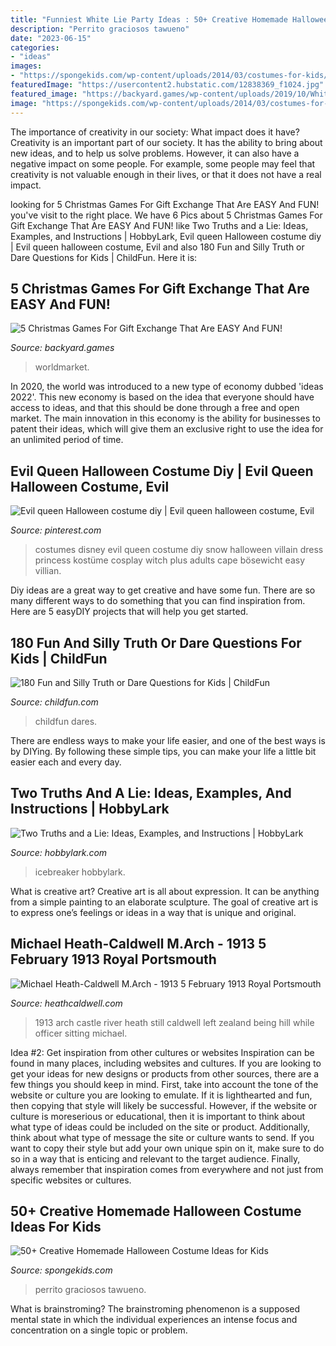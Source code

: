 ```yaml
---
title: "Funniest White Lie Party Ideas : 50+ Creative Homemade Halloween Costume Ideas For Kids"
description: "Perrito graciosos tawueno"
date: "2023-06-15"
categories:
- "ideas"
images:
- "https://spongekids.com/wp-content/uploads/2014/03/costumes-for-kids/12-funny-boy-costume-idea.jpg"
featuredImage: "https://usercontent2.hubstatic.com/12838369_f1024.jpg"
featured_image: "https://backyard.games/wp-content/uploads/2019/10/White-Elephant-Gift-Exchange-Rules.jpg"
image: "https://spongekids.com/wp-content/uploads/2014/03/costumes-for-kids/12-funny-boy-costume-idea.jpg"
---
```



The importance of creativity in our society: What impact does it have?
Creativity is an important part of our society. It has the ability to bring about new ideas, and to help us solve problems. However, it can also have a negative impact on some people. For example, some people may feel that creativity is not valuable enough in their lives, or that it does not have a real impact.

	

		
looking for 5 Christmas Games For Gift Exchange That Are EASY And FUN! you've visit to the right place. We have 6 Pics about 5 Christmas Games For Gift Exchange That Are EASY And FUN! like Two Truths and a Lie: Ideas, Examples, and Instructions | HobbyLark, Evil queen Halloween costume diy | Evil queen halloween costume, Evil and also 180 Fun and Silly Truth or Dare Questions for Kids | ChildFun. Here it is:
		
    
## 5 Christmas Games For Gift Exchange That Are EASY And FUN!

<img loading=lazy src="https://backyard.games/wp-content/uploads/2019/10/White-Elephant-Gift-Exchange-Rules.jpg" onerror="this.onerror=null;this.src='https://tse3.mm.bing.net/th?id=OIP.E9nNTlKxClsHYEi0R1wxqAHaOM&amp;pid=15.1';" alt="5 Christmas Games For Gift Exchange That Are EASY And FUN!">

_Source: backyard.games_

>worldmarket. 

	

In 2020, the world was introduced to a new type of economy dubbed 'ideas 2022'. This new economy is based on the idea that everyone should have access to ideas, and that this should be done through a free and open market. The main innovation in this economy is the ability for businesses to patent their ideas, which will give them an exclusive right to use the idea for an unlimited period of time.

    
## Evil Queen Halloween Costume Diy | Evil Queen Halloween Costume, Evil

<img loading=lazy src="https://i.pinimg.com/originals/98/0d/94/980d94847b6bbe938c6fc8fd5c564a97.jpg" onerror="this.onerror=null;this.src='https://tse4.mm.bing.net/th?id=OIP.Me38JbDLwHs2l3wNXFqEsQHaHL&amp;pid=15.1';" alt="Evil queen Halloween costume diy | Evil queen halloween costume, Evil">

_Source: pinterest.com_

>costumes disney evil queen costume diy snow halloween villain dress princess kostüme cosplay witch plus adults cape bösewicht easy villian. 

	

Diy ideas are a great way to get creative and have some fun. There are so many different ways to do something that you can find inspiration from. Here are 5 easyDIY projects that will help you get started.

    
## 180 Fun And Silly Truth Or Dare Questions For Kids | ChildFun

<img loading=lazy src="http://www.childfun.com/wp-content/uploads/2019/11/Truth-or-Dare-Questions-for-Kids.jpg" onerror="this.onerror=null;this.src='https://tse4.mm.bing.net/th?id=OIP.MRn0TP7dZb-WHFZDTTrCHQHaE7&amp;pid=15.1';" alt="180 Fun and Silly Truth or Dare Questions for Kids | ChildFun">

_Source: childfun.com_

>childfun dares. 

	

There are endless ways to make your life easier, and one of the best ways is by DIYing. By following these simple tips, you can make your life a little bit easier each and every day.

    
## Two Truths And A Lie: Ideas, Examples, And Instructions | HobbyLark

<img loading=lazy src="https://usercontent2.hubstatic.com/12838369_f1024.jpg" onerror="this.onerror=null;this.src='https://tse2.mm.bing.net/th?id=OIP.Ff-hO1t3jd-KMamPzB-WbgHaFE&amp;pid=15.1';" alt="Two Truths and a Lie: Ideas, Examples, and Instructions | HobbyLark">

_Source: hobbylark.com_

>icebreaker hobbylark. 

	

What is creative art?
Creative art is all about expression. It can be anything from a simple painting to an elaborate sculpture. The goal of creative art is to express one’s feelings or ideas in a way that is unique and original.

    
## Michael Heath-Caldwell M.Arch - 1913 5 February 1913 Royal Portsmouth

<img loading=lazy src="http://www.heathcaldwell.com/yahoo_site_admin/assets/images/1913_Ormuz_Caslte.11722042_std.jpg" onerror="this.onerror=null;this.src='https://tse2.mm.bing.net/th?id=OIP.-AoFNRKxRNRXs2p3dh5m6gHaHk&amp;pid=15.1';" alt="Michael Heath-Caldwell M.Arch - 1913 5 February 1913 Royal Portsmouth">

_Source: heathcaldwell.com_

>1913 arch castle river heath still caldwell left zealand being hill while officer sitting michael. 

	

Idea #2: Get inspiration from other cultures or websites
Inspiration can be found in many places, including websites and cultures. If you are looking to get your ideas for new designs or products from other sources, there are a few things you should keep in mind. First, take into account the tone of the website or culture you are looking to emulate. If it is lighthearted and fun, then copying that style will likely be successful. However, if the website or culture is moreserious or educational, then it is important to think about what type of ideas could be included on the site or product. Additionally, think about what type of message the site or culture wants to send. If you want to copy their style but add your own unique spin on it, make sure to do so in a way that is enticing and relevant to the target audience. Finally, always remember that inspiration comes from everywhere and not just from specific websites or cultures.

    
## 50+ Creative Homemade Halloween Costume Ideas For Kids

<img loading=lazy src="https://spongekids.com/wp-content/uploads/2014/03/costumes-for-kids/12-funny-boy-costume-idea.jpg" onerror="this.onerror=null;this.src='https://tse1.mm.bing.net/th?id=OIP.7Mct-EENO0S_vC3VxdPgXgHaH-&amp;pid=15.1';" alt="50+ Creative Homemade Halloween Costume Ideas for Kids">

_Source: spongekids.com_

>perrito graciosos tawueno. 

	

What is brainstroming?
The brainstroming phenomenon is a supposed mental state in which the individual experiences an intense focus and concentration on a single topic or problem.


